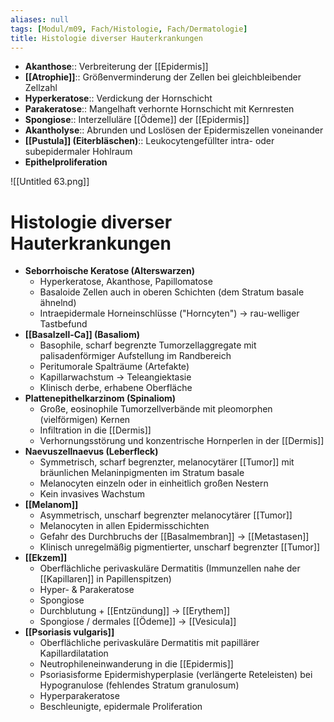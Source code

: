 ```yaml
---
aliases: null
tags: [Modul/m09, Fach/Histologie, Fach/Dermatologie]
title: Histologie diverser Hauterkrankungen
---
```


- **Akanthose**:: Verbreiterung der [[Epidermis]]
- **[[Atrophie]]**:: Größenverminderung der Zellen bei gleichbleibender Zellzahl
- **Hyperkeratose**:: Verdickung der Hornschicht
- **Parakeratose**:: Mangelhaft verhornte Hornschicht mit Kernresten
- **Spongiose**:: Interzelluläre [[Ödeme]] der [[Epidermis]]
- **Akantholyse**:: Abrunden und Loslösen der Epidermiszellen voneinander
- **[[Pustula]] (Eiterbläschen)**:: Leukocytengefüllter intra- oder subepidermaler Hohlraum
- **Epithelproliferation**

![[Untitled 63.png]]

# Histologie diverser Hauterkrankungen

- **Seborrhoische Keratose (Alterswarzen)**
    - Hyperkeratose, Akanthose, Papillomatose
    - Basaloide Zellen auch in oberen Schichten (dem Stratum basale ähnelnd)
    - Intraepidermale Horneinschlüsse ("Horncyten") → rau-welliger Tastbefund
- **[[Basalzell-Ca]] (Basaliom)**
    - Basophile, scharf begrenzte Tumorzellaggregate mit palisadenförmiger Aufstellung im Randbereich
    - Peritumorale Spalträume (Artefakte)
    - Kapillarwachstum → Teleangiektasie
    - Klinisch derbe, erhabene Oberfläche
- **Plattenepithelkarzinom (Spinaliom)**
    - Große, eosinophile Tumorzellverbände mit pleomorphen (vielförmigen) Kernen
    - Infiltration in die [[Dermis]]
    - Verhornungsstörung und konzentrische Hornperlen in der [[Dermis]]
- **Naevuszellnaevus (Leberfleck)**
    - Symmetrisch, scharf begrenzter, melanocytärer [[Tumor]] mit bräunlichen Melaninpigmenten im Stratum basale
    - Melanocyten einzeln oder in einheitlich großen Nestern
    - Kein invasives Wachstum
- **[[Melanom]]**
    - Asymmetrisch, unscharf begrenzter melanocytärer [[Tumor]]
    - Melanocyten in allen Epidermisschichten
    - Gefahr des Durchbruchs der [[Basalmembran]] → [[Metastasen]]
    - Klinisch unregelmäßig pigmentierter, unscharf begrenzter [[Tumor]]
- **[[Ekzem]]**
    - Oberflächliche perivaskuläre Dermatitis (Immunzellen nahe der [[Kapillaren]] in Papillenspitzen)
    - Hyper- & Parakeratose
    - Spongiose
    - Durchblutung + [[Entzündung]] → [[Erythem]]
    - Spongiose / dermales [[Ödeme]] → [[Vesicula]]
- **[[Psoriasis vulgaris]]**
    - Oberflächliche perivaskuläre Dermatitis mit papillärer Kapillardilatation
    - Neutrophileneinwanderung in die [[Epidermis]]
    - Psoriasisforme Epidermishyperplasie (verlängerte Reteleisten) bei Hypogranulose (fehlendes Stratum granulosum)
    - Hyperparakeratose
    - Beschleunigte, epidermale Proliferation

